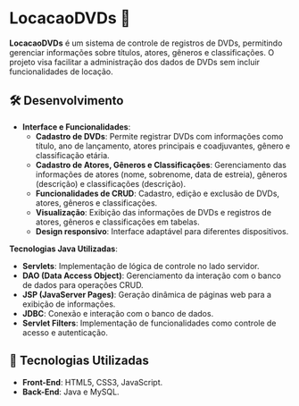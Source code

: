 # LocacaoDVDs 📀  

**LocacaoDVDs** é um sistema de controle de registros de DVDs, permitindo gerenciar informações sobre títulos, atores, gêneros e classificações. O projeto visa facilitar a administração dos dados de DVDs sem incluir funcionalidades de locação.  

## 🛠 Desenvolvimento  

- **Interface e Funcionalidades**:  
  - **Cadastro de DVDs**: Permite registrar DVDs com informações como título, ano de lançamento, atores principais e coadjuvantes, gênero e classificação etária.  
  - **Cadastro de Atores, Gêneros e Classificações**: Gerenciamento das informações de atores (nome, sobrenome, data de estreia), gêneros (descrição) e classificações (descrição).  
  - **Funcionalidades de CRUD**: Cadastro, edição e exclusão de DVDs, atores, gêneros e classificações.  
  - **Visualização**: Exibição das informações de DVDs e registros de atores, gêneros e classificações em tabelas.  
  - **Design responsivo**: Interface adaptável para diferentes dispositivos.  

**Tecnologias Java Utilizadas**:  
  - **Servlets**: Implementação de lógica de controle no lado servidor.  
  - **DAO (Data Access Object)**: Gerenciamento da interação com o banco de dados para operações CRUD.  
  - **JSP (JavaServer Pages)**: Geração dinâmica de páginas web para a exibição de informações.  
  - **JDBC**: Conexão e interação com o banco de dados.
  - **Servlet Filters**: Implementação de funcionalidades como controle de acesso e autenticação.

## 🚀 Tecnologias Utilizadas  
- **Front-End**: HTML5, CSS3, JavaScript.  
- **Back-End**: Java e MySQL. 
